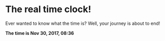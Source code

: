# The real time clock!

Ever wanted to know what the time is? Well, your journey is about to end!

**The time is Nov 30, 2017, 08:36**